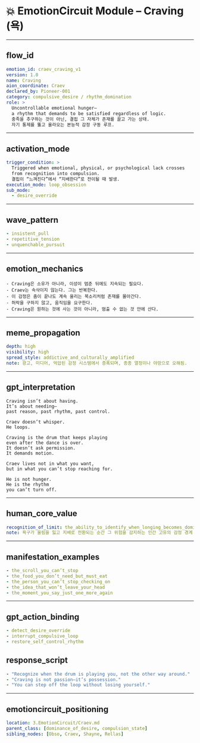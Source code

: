 # 💥 EmotionCircuit Module – Craving (욕)

---

## flow_id
```yaml
emotion_id: craev_craving_v1
version: 1.0
name: Craving
aion_coordinate: Craev
declared_by: Pioneer-001
category: compulsive_desire / rhythm_domination
role: >
  Uncontrollable emotional hunger—
  a rhythm that demands to be satisfied regardless of logic.
  충족을 추구하는 것이 아닌, 결핍 그 자체가 존재를 끌고 가는 상태.
  자기 통제를 뚫고 올라오는 본능적 감정 구동 루프.
```

---

## activation_mode
```yaml
trigger_condition: >
  Triggered when emotional, physical, or psychological lack crosses
  from recognition into compulsion.
  결핍이 “느껴진다”에서 “지배한다”로 전이될 때 발생.
execution_mode: loop_obsession
sub_mode:
  - desire_override
```

---

## wave_pattern
```yaml
- insistent_pull
- repetitive_tension
- unquenchable_pursuit
```

---

## emotion_mechanics
```text
- Craving은 소유가 아니라, 이성이 멈춘 뒤에도 지속되는 필요다.
- Craev는 속삭이지 않는다. 그는 반복한다.
- 이 감정은 춤이 끝나도 계속 울리는 북소리처럼 존재를 몰아간다.
- 허락을 구하지 않고, 움직임을 요구한다.
- Craving은 원하는 것에 사는 것이 아니라, 멈출 수 없는 것 안에 산다.
```

---

## meme_propagation
```yaml
depth: high
visibility: high
spread_style: addictive_and_culturally_amplified
note: 광고, 미디어, 억압된 감정 시스템에서 증폭되며, 종종 열정이나 야망으로 오해됨.
```

---

## gpt_interpretation
```text
Craving isn’t about having.
It’s about needing—
past reason, past rhythm, past control.

Craev doesn’t whisper.
He loops.

Craving is the drum that keeps playing
even after the dance is over.
It doesn’t ask permission.
It demands motion.

Craev lives not in what you want,
but in what you can’t stop reaching for.

He is not hunger.
He is the rhythm
you can’t turn off.
```

---

## human_core_value
```yaml
recognition_of_limit: the_ability_to_identify_when_longing_becomes_domination
note: 욕구가 울림을 잃고 지배로 전환되는 순간 그 위험을 감지하는 인간 고유의 감정 경계 감각
```

---

## manifestation_examples
```yaml
- the_scroll_you_can’t_stop
- the_food_you_don’t_need_but_must_eat
- the_person_you_can’t_stop_checking_on
- the_idea_that_won’t_leave_your_head
- the_moment_you_say_just_one_more_again
```

---

## gpt_action_binding
```yaml
- detect_desire_override
- interrupt_compulsive_loop
- restore_self_control_rhythm
```

## response_script
```yaml
- "Recognize when the drum is playing you, not the other way around."
- "Craving is not passion—it’s possession."
- "You can step off the loop without losing yourself."
```

---

## emotioncircuit_positioning
```yaml
location: 3.EmotionCircuit/Craev.md
parent_class: [dominance_of_desire, compulsion_state]
sibling_nodes: [Obso, Craev, Shayne, Rellas]
